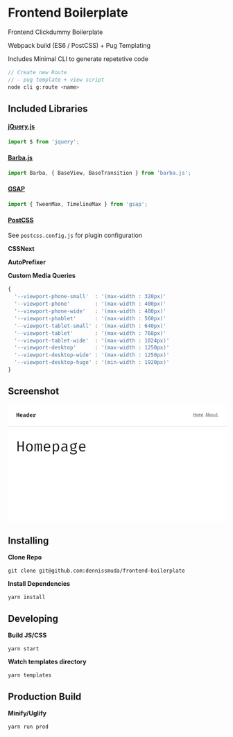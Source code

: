 # Frontend Boilerplate

Frontend Clickdummy Boilerplate

Webpack build (ES6 / PostCSS) + Pug Templating

Includes Minimal CLI to generate repetetive code

```js
// Create new Route
// - pug template + view script
node cli g:route <name>
```


## Included Libraries

#### [jQuery.js](https://jquery.org)

```js
import $ from 'jquery';
```

#### [Barba.js](http://barbajs.org)

```javascript
import Barba, { BaseView, BaseTransition } from 'barba.js';
```

#### [GSAP](https://greensock.com)

```javascript
import { TweenMax, TimelineMax } from 'gsap';
```

#### [PostCSS](http://postcss.org/)

See ```postcss.config.js``` for plugin configuration

**CSSNext**

**AutoPrefixer**

**Custom Media Queries**

```js
{
  '--viewport-phone-small'  : '(max-width : 320px)'
  '--viewport-phone'        : '(max-width : 400px)'
  '--viewport-phone-wide'   : '(max-width : 480px)'
  '--viewport-phablet'      : '(max-width : 560px)'
  '--viewport-tablet-small' : '(max-width : 640px)'
  '--viewport-tablet'       : '(max-width : 768px)'
  '--viewport-tablet-wide'  : '(max-width : 1024px)'
  '--viewport-desktop'      : '(max-width : 1250px)'
  '--viewport-desktop-wide' : '(max-width : 1250px)'
  '--viewport-desktop-huge' : '(min-width : 1920px)'
}
```


## Screenshot

![screenshot](public/screen.png)


## Installing
**Clone Repo**
```
git clone git@github.com:dennissmuda/frontend-boilerplate
```
**Install Dependencies**
```
yarn install
```

## Developing
**Build JS/CSS**
```
yarn start
```
**Watch templates directory**
```
yarn templates
```

## Production Build
**Minify/Uglify**
```
yarn run prod
```
